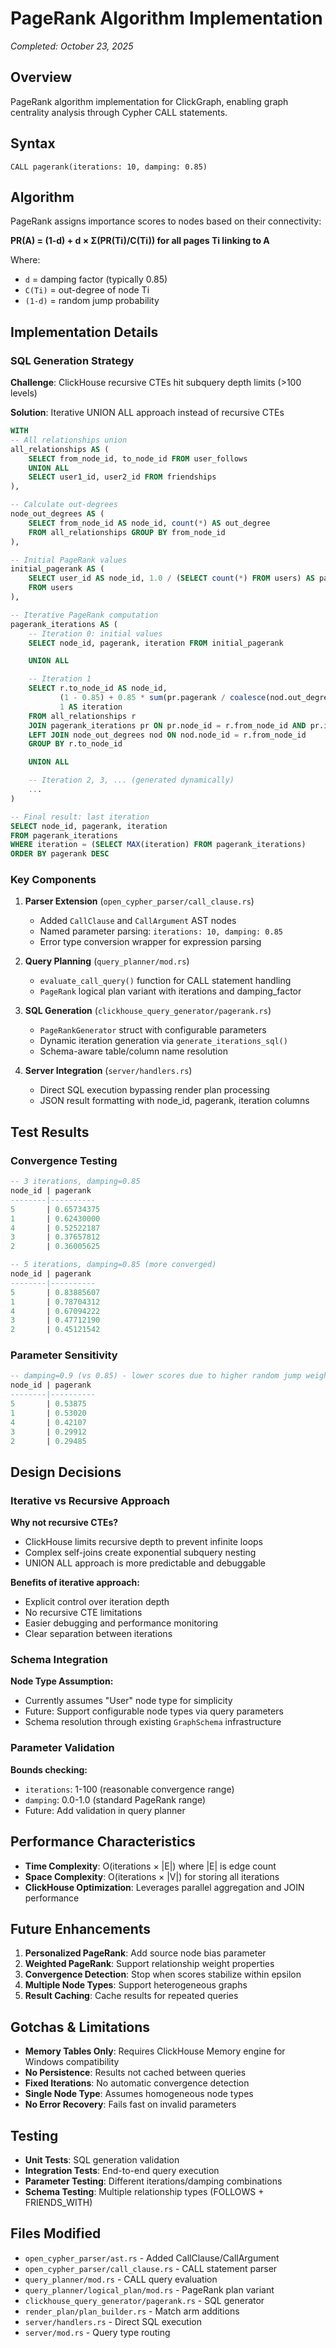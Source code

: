 # PageRank Algorithm Implementation

*Completed: October 23, 2025*

## Overview

PageRank algorithm implementation for ClickGraph, enabling graph centrality analysis through Cypher CALL statements.

## Syntax

```cypher
CALL pagerank(iterations: 10, damping: 0.85)
```

## Algorithm

PageRank assigns importance scores to nodes based on their connectivity:

**PR(A) = (1-d) + d × Σ(PR(Ti)/C(Ti)) for all pages Ti linking to A**

Where:
- `d` = damping factor (typically 0.85)
- `C(Ti)` = out-degree of node Ti
- `(1-d)` = random jump probability

## Implementation Details

### SQL Generation Strategy

**Challenge**: ClickHouse recursive CTEs hit subquery depth limits (>100 levels)

**Solution**: Iterative UNION ALL approach instead of recursive CTEs

```sql
WITH
-- All relationships union
all_relationships AS (
    SELECT from_node_id, to_node_id FROM user_follows
    UNION ALL
    SELECT user1_id, user2_id FROM friendships
),

-- Calculate out-degrees
node_out_degrees AS (
    SELECT from_node_id AS node_id, count(*) AS out_degree
    FROM all_relationships GROUP BY from_node_id
),

-- Initial PageRank values
initial_pagerank AS (
    SELECT user_id AS node_id, 1.0 / (SELECT count(*) FROM users) AS pagerank, 0 AS iteration
    FROM users
),

-- Iterative PageRank computation
pagerank_iterations AS (
    -- Iteration 0: initial values
    SELECT node_id, pagerank, iteration FROM initial_pagerank

    UNION ALL

    -- Iteration 1
    SELECT r.to_node_id AS node_id,
           (1 - 0.85) + 0.85 * sum(pr.pagerank / coalesce(nod.out_degree, 1)) AS pagerank,
           1 AS iteration
    FROM all_relationships r
    JOIN pagerank_iterations pr ON pr.node_id = r.from_node_id AND pr.iteration = 0
    LEFT JOIN node_out_degrees nod ON nod.node_id = r.from_node_id
    GROUP BY r.to_node_id

    UNION ALL

    -- Iteration 2, 3, ... (generated dynamically)
    ...
)

-- Final result: last iteration
SELECT node_id, pagerank, iteration
FROM pagerank_iterations
WHERE iteration = (SELECT MAX(iteration) FROM pagerank_iterations)
ORDER BY pagerank DESC
```

### Key Components

1. **Parser Extension** (`open_cypher_parser/call_clause.rs`)
   - Added `CallClause` and `CallArgument` AST nodes
   - Named parameter parsing: `iterations: 10, damping: 0.85`
   - Error type conversion wrapper for expression parsing

2. **Query Planning** (`query_planner/mod.rs`)
   - `evaluate_call_query()` function for CALL statement handling
   - `PageRank` logical plan variant with iterations and damping_factor

3. **SQL Generation** (`clickhouse_query_generator/pagerank.rs`)
   - `PageRankGenerator` struct with configurable parameters
   - Dynamic iteration generation via `generate_iterations_sql()`
   - Schema-aware table/column name resolution

4. **Server Integration** (`server/handlers.rs`)
   - Direct SQL execution bypassing render plan processing
   - JSON result formatting with node_id, pagerank, iteration columns

## Test Results

### Convergence Testing

```sql
-- 3 iterations, damping=0.85
node_id | pagerank
--------|----------
5       | 0.65734375
1       | 0.62430000
4       | 0.52522187
3       | 0.37657812
2       | 0.36005625

-- 5 iterations, damping=0.85 (more converged)
node_id | pagerank
--------|----------
5       | 0.83885607
1       | 0.78704312
4       | 0.67094222
3       | 0.47712190
2       | 0.45121542
```

### Parameter Sensitivity

```sql
-- damping=0.9 (vs 0.85) - lower scores due to higher random jump weight
node_id | pagerank
--------|----------
5       | 0.53875
1       | 0.53020
4       | 0.42107
3       | 0.29912
2       | 0.29485
```

## Design Decisions

### Iterative vs Recursive Approach

**Why not recursive CTEs?**
- ClickHouse limits recursive depth to prevent infinite loops
- Complex self-joins create exponential subquery nesting
- UNION ALL approach is more predictable and debuggable

**Benefits of iterative approach:**
- Explicit control over iteration depth
- No recursive CTE limitations
- Easier debugging and performance monitoring
- Clear separation between iterations

### Schema Integration

**Node Type Assumption:**
- Currently assumes "User" node type for simplicity
- Future: Support configurable node types via query parameters
- Schema resolution through existing `GraphSchema` infrastructure

### Parameter Validation

**Bounds checking:**
- `iterations`: 1-100 (reasonable convergence range)
- `damping`: 0.0-1.0 (standard PageRank range)
- Future: Add validation in query planner

## Performance Characteristics

- **Time Complexity**: O(iterations × |E|) where |E| is edge count
- **Space Complexity**: O(iterations × |V|) for storing all iterations
- **ClickHouse Optimization**: Leverages parallel aggregation and JOIN performance

## Future Enhancements

1. **Personalized PageRank**: Add source node bias parameter
2. **Weighted PageRank**: Support relationship weight properties
3. **Convergence Detection**: Stop when scores stabilize within epsilon
4. **Multiple Node Types**: Support heterogeneous graphs
5. **Result Caching**: Cache results for repeated queries

## Gotchas & Limitations

- **Memory Tables Only**: Requires ClickHouse Memory engine for Windows compatibility
- **No Persistence**: Results not cached between queries
- **Fixed Iterations**: No automatic convergence detection
- **Single Node Type**: Assumes homogeneous node types
- **No Error Recovery**: Fails fast on invalid parameters

## Testing

- **Unit Tests**: SQL generation validation
- **Integration Tests**: End-to-end query execution
- **Parameter Testing**: Different iterations/damping combinations
- **Schema Testing**: Multiple relationship types (FOLLOWS + FRIENDS_WITH)

## Files Modified

- `open_cypher_parser/ast.rs` - Added CallClause/CallArgument
- `open_cypher_parser/call_clause.rs` - CALL statement parser
- `query_planner/mod.rs` - CALL query evaluation
- `query_planner/logical_plan/mod.rs` - PageRank plan variant
- `clickhouse_query_generator/pagerank.rs` - SQL generator
- `render_plan/plan_builder.rs` - Match arm additions
- `server/handlers.rs` - Direct SQL execution
- `server/mod.rs` - Query type routing